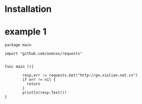 # Installation


# example 1

```
package main

import "github.com/asmcos/requests"


func main (){

        resp,err := requests.Get("http://go.xiulian.net.cn")
        if err != nil {
          return 
        }
        println(resp.Text())
}

```
